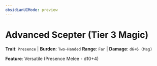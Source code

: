 ```yaml
---
obsidianUIMode: preview
---
```

# Advanced Scepter (Tier 3 Magic)

**Trait**: `Presence` | **Burden**: `Two-Handed`
**Range**: `Far` | **Damage**: `d6+6 (Mag)`

**Feature**: Versatile (Presence Melee - d10+4)
